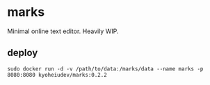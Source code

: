 # marks
Minimal online text editor.
Heavily WIP.

## deploy
`sudo docker run -d -v /path/to/data:/marks/data --name marks -p 8080:8080 kyoheiudev/marks:0.2.2`
